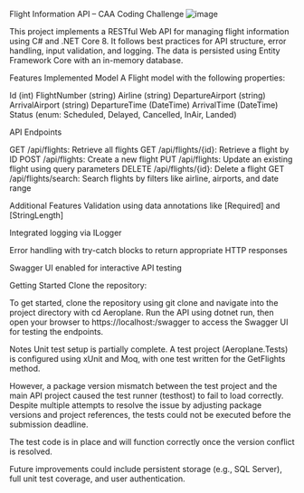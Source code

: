 Flight Information API – CAA Coding Challenge
![image](https://github.com/user-attachments/assets/3b893fb3-61ba-4fe0-9316-7158a466572c)

This project implements a RESTful Web API for managing flight information using C# and .NET Core 8. It follows best practices for API structure, error handling, input validation, and logging. The data is persisted using Entity Framework Core with an in-memory database.

Features Implemented
Model
A Flight model with the following properties:

Id (int)
FlightNumber (string)
Airline (string)
DepartureAirport (string)
ArrivalAirport (string)
DepartureTime (DateTime)
ArrivalTime (DateTime)
Status (enum: Scheduled, Delayed, Cancelled, InAir, Landed)

API Endpoints

GET /api/flights: Retrieve all flights
GET /api/flights/{id}: Retrieve a flight by ID
POST /api/flights: Create a new flight
PUT /api/flights: Update an existing flight using query parameters
DELETE /api/flights/{id}: Delete a flight
GET /api/flights/search: Search flights by filters like airline, airports, and date range

Additional Features
Validation using data annotations like [Required] and [StringLength]

Integrated logging via ILogger<FlightController>

Error handling with try-catch blocks to return appropriate HTTP responses

Swagger UI enabled for interactive API testing

Getting Started
Clone the repository:

To get started, clone the repository using git clone <your-repo-url> and navigate into the project directory with cd Aeroplane. Run the API using dotnet run, then open your browser to https://localhost:<port>/swagger to access the Swagger UI for testing the endpoints.

Notes 
Unit test setup is partially complete. A test project (Aeroplane.Tests) is configured using xUnit and Moq, with one test written for the GetFlights method.

However, a package version mismatch between the test project and the main API project caused the test runner (testhost) to fail to load correctly. Despite multiple attempts to resolve the issue by adjusting package versions and project references, the tests could not be executed before the submission deadline.

The test code is in place and will function correctly once the version conflict is resolved.

Future improvements could include persistent storage (e.g., SQL Server), full unit test coverage, and user authentication.

